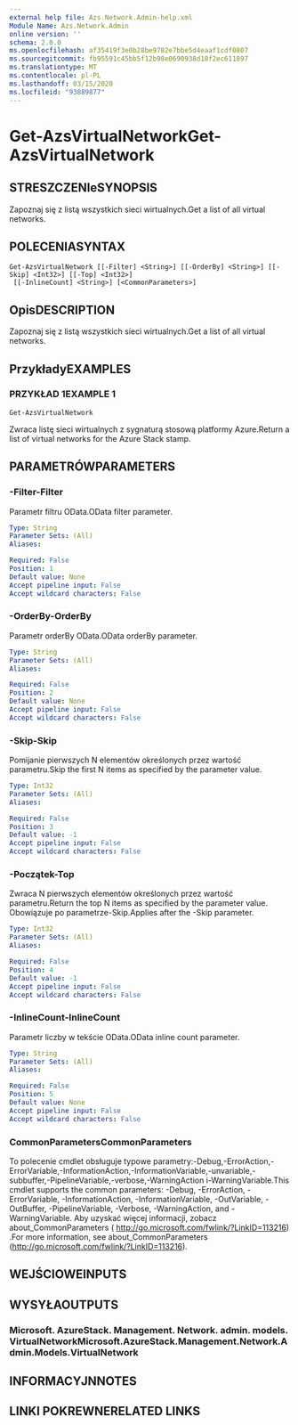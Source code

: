 ```yaml
---
external help file: Azs.Network.Admin-help.xml
Module Name: Azs.Network.Admin
online version: ''
schema: 2.0.0
ms.openlocfilehash: af35419f3e0b28be9782e7bbe5d4eaaf1cdf0807
ms.sourcegitcommit: fb95591c45bb5f12b98e0690938d18f2ec611897
ms.translationtype: MT
ms.contentlocale: pl-PL
ms.lasthandoff: 03/15/2020
ms.locfileid: "93889877"
---
```

# <span data-ttu-id="cd8a5-101">Get-AzsVirtualNetwork</span><span class="sxs-lookup"><span data-stu-id="cd8a5-101">Get-AzsVirtualNetwork</span></span>

## <span data-ttu-id="cd8a5-102">STRESZCZENIe</span><span class="sxs-lookup"><span data-stu-id="cd8a5-102">SYNOPSIS</span></span>
<span data-ttu-id="cd8a5-103">Zapoznaj się z listą wszystkich sieci wirtualnych.</span><span class="sxs-lookup"><span data-stu-id="cd8a5-103">Get a list of all virtual networks.</span></span>

## <span data-ttu-id="cd8a5-104">POLECENIA</span><span class="sxs-lookup"><span data-stu-id="cd8a5-104">SYNTAX</span></span>

```
Get-AzsVirtualNetwork [[-Filter] <String>] [[-OrderBy] <String>] [[-Skip] <Int32>] [[-Top] <Int32>]
 [[-InlineCount] <String>] [<CommonParameters>]
```

## <span data-ttu-id="cd8a5-105">Opis</span><span class="sxs-lookup"><span data-stu-id="cd8a5-105">DESCRIPTION</span></span>
<span data-ttu-id="cd8a5-106">Zapoznaj się z listą wszystkich sieci wirtualnych.</span><span class="sxs-lookup"><span data-stu-id="cd8a5-106">Get a list of all virtual networks.</span></span>

## <span data-ttu-id="cd8a5-107">Przykłady</span><span class="sxs-lookup"><span data-stu-id="cd8a5-107">EXAMPLES</span></span>

### <span data-ttu-id="cd8a5-108">PRZYKŁAD 1</span><span class="sxs-lookup"><span data-stu-id="cd8a5-108">EXAMPLE 1</span></span>
```
Get-AzsVirtualNetwork
```

<span data-ttu-id="cd8a5-109">Zwraca listę sieci wirtualnych z sygnaturą stosową platformy Azure.</span><span class="sxs-lookup"><span data-stu-id="cd8a5-109">Return a list of virtual networks for the Azure Stack stamp.</span></span>

## <span data-ttu-id="cd8a5-110">PARAMETRÓW</span><span class="sxs-lookup"><span data-stu-id="cd8a5-110">PARAMETERS</span></span>

### <span data-ttu-id="cd8a5-111">-Filter</span><span class="sxs-lookup"><span data-stu-id="cd8a5-111">-Filter</span></span>
<span data-ttu-id="cd8a5-112">Parametr filtru OData.</span><span class="sxs-lookup"><span data-stu-id="cd8a5-112">OData filter parameter.</span></span>

```yaml
Type: String
Parameter Sets: (All)
Aliases:

Required: False
Position: 1
Default value: None
Accept pipeline input: False
Accept wildcard characters: False
```

### <span data-ttu-id="cd8a5-113">-OrderBy</span><span class="sxs-lookup"><span data-stu-id="cd8a5-113">-OrderBy</span></span>
<span data-ttu-id="cd8a5-114">Parametr orderBy OData.</span><span class="sxs-lookup"><span data-stu-id="cd8a5-114">OData orderBy parameter.</span></span>

```yaml
Type: String
Parameter Sets: (All)
Aliases:

Required: False
Position: 2
Default value: None
Accept pipeline input: False
Accept wildcard characters: False
```

### <span data-ttu-id="cd8a5-115">-Skip</span><span class="sxs-lookup"><span data-stu-id="cd8a5-115">-Skip</span></span>
<span data-ttu-id="cd8a5-116">Pomijanie pierwszych N elementów określonych przez wartość parametru.</span><span class="sxs-lookup"><span data-stu-id="cd8a5-116">Skip the first N items as specified by the parameter value.</span></span>

```yaml
Type: Int32
Parameter Sets: (All)
Aliases:

Required: False
Position: 3
Default value: -1
Accept pipeline input: False
Accept wildcard characters: False
```

### <span data-ttu-id="cd8a5-117">-Początek</span><span class="sxs-lookup"><span data-stu-id="cd8a5-117">-Top</span></span>
<span data-ttu-id="cd8a5-118">Zwraca N pierwszych elementów określonych przez wartość parametru.</span><span class="sxs-lookup"><span data-stu-id="cd8a5-118">Return the top N items as specified by the parameter value.</span></span>
<span data-ttu-id="cd8a5-119">Obowiązuje po parametrze-Skip.</span><span class="sxs-lookup"><span data-stu-id="cd8a5-119">Applies after the -Skip parameter.</span></span>

```yaml
Type: Int32
Parameter Sets: (All)
Aliases:

Required: False
Position: 4
Default value: -1
Accept pipeline input: False
Accept wildcard characters: False
```

### <span data-ttu-id="cd8a5-120">-InlineCount</span><span class="sxs-lookup"><span data-stu-id="cd8a5-120">-InlineCount</span></span>
<span data-ttu-id="cd8a5-121">Parametr liczby w tekście OData.</span><span class="sxs-lookup"><span data-stu-id="cd8a5-121">OData inline count parameter.</span></span>

```yaml
Type: String
Parameter Sets: (All)
Aliases:

Required: False
Position: 5
Default value: None
Accept pipeline input: False
Accept wildcard characters: False
```

### <span data-ttu-id="cd8a5-122">CommonParameters</span><span class="sxs-lookup"><span data-stu-id="cd8a5-122">CommonParameters</span></span>
<span data-ttu-id="cd8a5-123">To polecenie cmdlet obsługuje typowe parametry:-Debug,-ErrorAction,-ErrorVariable,-InformationAction,-InformationVariable,-unvariable,-subbuffer,-PipelineVariable,-verbose,-WarningAction i-WarningVariable.</span><span class="sxs-lookup"><span data-stu-id="cd8a5-123">This cmdlet supports the common parameters: -Debug, -ErrorAction, -ErrorVariable, -InformationAction, -InformationVariable, -OutVariable, -OutBuffer, -PipelineVariable, -Verbose, -WarningAction, and -WarningVariable.</span></span> <span data-ttu-id="cd8a5-124">Aby uzyskać więcej informacji, zobacz about_CommonParameters ( http://go.microsoft.com/fwlink/?LinkID=113216) .</span><span class="sxs-lookup"><span data-stu-id="cd8a5-124">For more information, see about_CommonParameters (http://go.microsoft.com/fwlink/?LinkID=113216).</span></span>

## <span data-ttu-id="cd8a5-125">WEJŚCIOWE</span><span class="sxs-lookup"><span data-stu-id="cd8a5-125">INPUTS</span></span>

## <span data-ttu-id="cd8a5-126">WYSYŁA</span><span class="sxs-lookup"><span data-stu-id="cd8a5-126">OUTPUTS</span></span>

### <span data-ttu-id="cd8a5-127">Microsoft. AzureStack. Management. Network. admin. models. VirtualNetwork</span><span class="sxs-lookup"><span data-stu-id="cd8a5-127">Microsoft.AzureStack.Management.Network.Admin.Models.VirtualNetwork</span></span>

## <span data-ttu-id="cd8a5-128">INFORMACYJN</span><span class="sxs-lookup"><span data-stu-id="cd8a5-128">NOTES</span></span>

## <span data-ttu-id="cd8a5-129">LINKI POKREWNE</span><span class="sxs-lookup"><span data-stu-id="cd8a5-129">RELATED LINKS</span></span>
